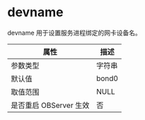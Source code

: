 devname 
============================

devname 用于设置服务进程绑定的网卡设备名。


|      **属性**      | **描述** |
|------------------|--------|
| 参数类型             | 字符串    |
| 默认值              | bond0  |
| 取值范围             | NULL   |
| 是否重启 OBServer 生效 | 否      |




